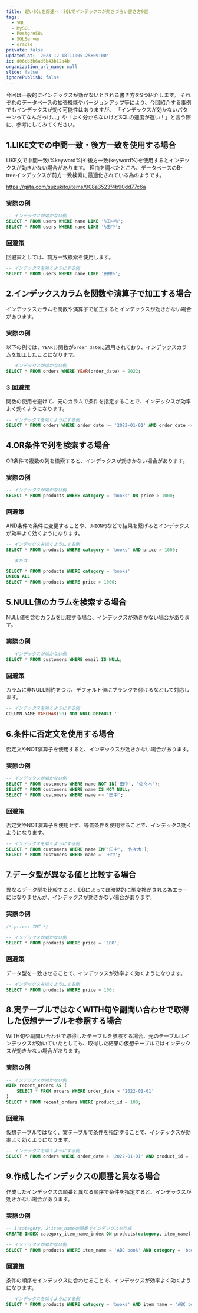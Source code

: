 ```yaml
---
title: 遅いSQLを爆速へ！SQLでインデックスが効きづらい書き方9選
tags:
  - SQL
  - MySQL
  - PostgreSQL
  - SQLServer
  - oracle
private: false
updated_at: '2023-12-18T11:05:25+09:00'
id: d06cb3b6ad6b43b12a4b
organization_url_name: null
slide: false
ignorePublish: false
---
```


今回は一般的にインデックスが効かないとされる書き方を9つ紹介します。
それぞれのデータベースの拡張機能やバージョンアップ等により、今回紹介する事例でもインデックスが効く可能性はありますが、
「インデックスが効かないパターンってなんだっけ、、」や「よく分からないけどSQLの速度が遅い！」と言う際に、参考にしてみてください。

## 1.LIKE文での中間一致・後方一致を使用する場合

LIKE文で中間一致(%keyword%)や後方一致(keyword%)を使用するとインデックスが効きかない場合があります。
理由を調べたところ、データベースのB-treeインデックスが前方一致検索に最適化されている為のようです。

https://qiita.com/suzukito/items/908a3523f4b90dd77c6a

### 実際の例

```sql
-- インデックスが効かない例
SELECT * FROM users WHERE name LIKE '%田中%';
SELECT * FROM users WHERE name LIKE '%田中';
```

### 回避策

回避策としては、前方一致検索を使用します。

```sql
-- インデックスを効くようにする例
SELECT * FROM users WHERE name LIKE '田中%';
```


## 2.インデックスカラムを関数や演算子で加工する場合

インデックスカラムを関数や演算子で加工するとインデックスが効きかない場合があります。

### 実際の例

以下の例では、`YEAR()`関数が`order_date`に適用されており、インデックスカラムを加工したことになります。

```sql
-- インデックスが効かない例
SELECT * FROM orders WHERE YEAR(order_date) = 2022;
```

### 3.回避策

関数の使用を避けて、元のカラムで条件を指定することで、インデックスが効率よく効くようになります。

```sql
-- インデックスを効くようにする例
SELECT * FROM orders WHERE order_date >= '2022-01-01' AND order_date <= '2023-12-31';
```


## 4.OR条件で列を検索する場合

OR条件で複数の列を検索すると、インデックスが効きかない場合があります。

### 実際の例

```sql
-- インデックスが効かない例
SELECT * FROM products WHERE category = 'books' OR price > 1000;
```

### 回避策

AND条件で条件に変更することや、`UNION句`などで結果を繋げるとインデックスが効率よく効くようになります。

```sql
-- インデックスを効くようにする例
SELECT * FROM products WHERE category = 'books' AND price > 1000;

-- または

SELECT * FROM products WHERE category = 'books'
UNION ALL
SELECT * FROM products WHERE price > 1000;
```



## 5.NULL値のカラムを検索する場合

NULL値を含むカラムを比較する場合、インデックスが効きかない場合があります。

### 実際の例

```sql
-- インデックスが効かない例
SELECT * FROM customers WHERE email IS NULL;
```

### 回避策

カラムに非NULL制約をつけ、デフォルト値にブランクを付けるなどして対応します。

```sql
-- インデックスを効くようにする例
COLUMN_NAME VARCHAR(50) NOT NULL DEFAULT ''
```



## 6.条件に否定文を使用する場合

否定文やNOT演算子を使用すると、インデックスが効きかない場合があります。

### 実際の例

```sql
-- インデックスが効かない例
SELECT * FROM customers WHERE name NOT IN('田中', '佐々木');
SELECT * FROM customers WHERE name IS NOT NULL;
SELECT * FROM customers WHERE name <> '田中';
```

### 回避策

否定文やNOT演算子を使用せず、等価条件を使用することで、インデックス効くようになります。

```sql
-- インデックスを効くようにする例
SELECT * FROM customers WHERE name IN('田中', '佐々木');
SELECT * FROM customers WHERE name = '田中';
```



## 7.データ型が異なる値と比較する場合

異なるデータ型を比較すると、DBによっては暗黙的に型変換がされる為エラーにはなりませんが、インデックスが効きかない場合があります。

### 実際の例

```sql
/* price: INT */

-- インデックスが効かない例
SELECT * FROM products WHERE price = '100';
```

### 回避策

データ型を一致させることで、インデックスが効率よく効くようになります。

```sql
-- インデックスを効くようにする例
SELECT * FROM products WHERE price = 100;
```



## 8.実テーブルではなくWITH句や副問い合わせで取得した仮想テーブルを参照する場合

WITH句や副問い合わせで取得したテーブルを参照する場合、元のテーブルはインデックスが効いていたとしても、取得した結果の仮想テーブルではインデックスが効きかない場合があります。

### 実際の例

```sql
-- インデックスが効かない例
WITH recent_orders AS (
    SELECT * FROM orders WHERE order_date > '2022-01-01'
)
SELECT * FROM recent_orders WHERE product_id = 100;
```

### 回避策

仮想テーブルではなく、実テーブルで条件を指定することで、インデックスが効率よく効くようになります。

```sql
-- インデックスを効くようにする例
SELECT * FROM orders WHERE order_date > '2022-01-01' AND product_id = 100;
```



## 9.作成したインデックスの順番と異なる場合

作成したインデックスの順番と異なる順序で条件を指定すると、インデックスが効きかない場合があります。

### 実際の例

```sql
-- 1:category, 2:item_nameの順番でインデックスを作成
CREATE INDEX category_item_name_index ON products(category, item_name);
```

```sql
-- インデックスが効かない例
SELECT * FROM products WHERE item_name = 'ABC book' AND category = 'books';
```

### 回避策

条件の順序をインデックスに合わせることで、インデックスが効率よく効くようになります。

```sql
-- インデックスを効くようにする例
SELECT * FROM products WHERE category = 'books' AND item_name = 'ABC book';
```

